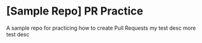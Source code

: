 # [Sample Repo] PR Practice
A sample repo for practicing how to create Pull Requests
my test desc
more test desc
